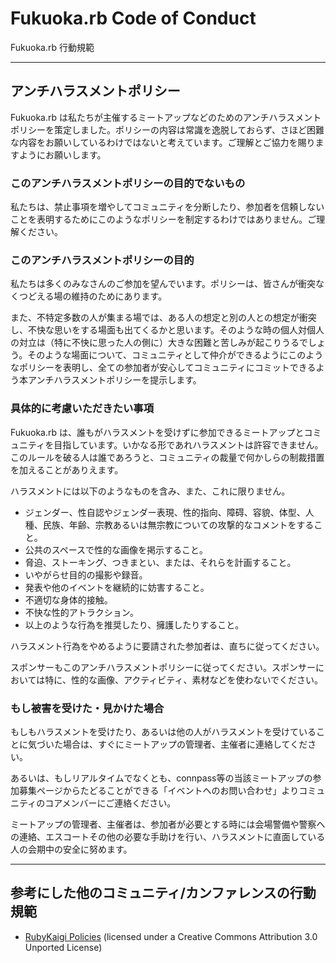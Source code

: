 # Fukuoka.rb Code of Conduct

Fukuoka.rb 行動規範

----

## アンチハラスメントポリシー

Fukuoka.rb は私たちが主催するミートアップなどのためのアンチハラスメントポリシーを策定しました。ポリシーの内容は常識を逸脱しておらず、さほど困難な内容をお願いしているわけではないと考えています。ご理解とご協力を賜りますようにお願いします。

### このアンチハラスメントポリシーの目的でないもの

私たちは、禁止事項を増やしてコミュニティを分断したり、参加者を信頼しないことを表明するためにこのようなポリシーを制定するわけではありません。ご理解ください。

### このアンチハラスメントポリシーの目的

私たちは多くのみなさんのご参加を望んでいます。ポリシーは、皆さんが衝突なくつどえる場の維持のためにあります。

また、不特定多数の人が集まる場では、ある人の想定と別の人との想定が衝突し、不快な思いをする場面も出てくるかと思います。そのような時の個人対個人の対立は（特に不快に思った人の側に）大きな困難と苦しみが起こりうるでしょう。そのような場面について、コミュニティとして仲介ができるようにこのようなポリシーを表明し、全ての参加者が安心してコミュニティにコミットできるよう本アンチハラスメントポリシーを提示します。

### 具体的に考慮いただきたい事項

Fukuoka.rb は、誰もがハラスメントを受けずに参加できるミートアップとコミュニティを目指しています。いかなる形であれハラスメントは許容できません。このルールを破る人は誰であろうと、コミュニティの裁量で何かしらの制裁措置を加えることがありえます。

ハラスメントには以下のようなものを含み、また、これに限りません。

* ジェンダー、性自認やジェンダー表現、性的指向、障碍、容貌、体型、人種、民族、年齢、宗教あるいは無宗教についての攻撃的なコメントをすること。
* 公共のスペースで性的な画像を掲示すること。
* 脅迫、ストーキング、つきまとい、または、それらを計画すること。
* いやがらせ目的の撮影や録音。
* 発表や他のイベントを継続的に妨害すること。
* 不適切な身体的接触。
* 不快な性的アトラクション。
* 以上のような行為を推奨したり、擁護したりすること。

ハラスメント行為をやめるように要請された参加者は、直ちに従ってください。

スポンサーもこのアンチハラスメントポリシーに従ってください。スポンサーにおいては特に、性的な画像、アクティビティ、素材などを使わないでください。

### もし被害を受けた・見かけた場合

もしもハラスメントを受けたり、あるいは他の人がハラスメントを受けていることに気づいた場合は、すぐにミートアップの管理者、主催者に連絡してください。

あるいは、もしリアルタイムでなくとも、connpass等の当該ミートアップの参加募集ページからたどることができる「イベントへのお問い合わせ」よりコミュニティのコアメンバーにご連絡ください。

ミートアップの管理者、主催者は、参加者が必要とする時には会場警備や警察への連絡、エスコートその他の必要な手助けを行い、ハラスメントに直面している人の会期中の安全に努めます。

----

## 参考にした他のコミュニティ/カンファレンスの行動規範

* [RubyKaigi Policies](https://rubykaigi.org/2020/policies) (licensed under a Creative Commons Attribution 3.0 Unported License)
